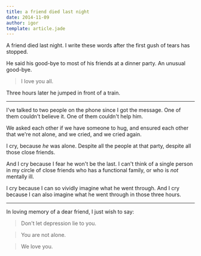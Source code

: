 ```yaml
---
title: a friend died last night
date: 2014-11-09
author: igor
template: article.jade
---
```


A friend died last night. I write these words after the first gush of tears has
stopped.

<span class="more"></span>

He said his good-bye to most of his friends at a dinner party. An unusual
good-bye.

> I love you all.

Three hours later he jumped in front of a train.

---

I've talked to two people on the phone since I got the message. One of them
couldn't believe it. One of them couldn't help him.

We asked each other if we have someone to hug, and ensured each other that
we're not alone, and we cried, and we cried again.

I cry, because *he* was alone. Despite all the people at that party, despite
all those close friends.

And I cry because I fear he won't be the last. I can't think of a single person
in my circle of close friends who has a functional family, or who is *not*
mentally ill.

I cry because I can so vividly imagine what he went through. And
I cry because I can also imagine what he went through in those three hours.

---

In loving memory of a dear friend, I just wish to say:

> Don't let depression lie to you.

> You are not alone.

> We love you.


